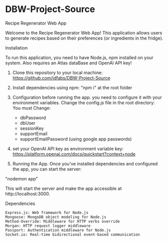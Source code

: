 # DBW-Project-Source
Recipe Regenerator Web App

Welcome to the Recipe Regenerator Web App! This application allows users to generate recipes based on their preferences (or ingredients in the fridge).

Installation

To run this application, you need to have Node.js, npm installed on your system. Also requires an Atlas dataBase and OpenAI API key!

1) Clone this repository to your local machine: https://github.com/jdfabs/DBW-Project-Source

2) Install dependencies using npm: "npm i" at the root folder

3) Configuration before running the app. you need to configure it with your environment variables.
    Change the config.js file in the root directory:
    You must Change: 
    - dbPassword
    - dbUser
    - sessionKey 
    - supportEmail
    - supportEmailPassword (using google app passwords)

4) set your OpenAI API key as environment variable  key: https://platform.openai.com/docs/quickstart?context=node


5) Running the App. Once you've installed dependencies and configured the app, you can start the server:

"nodemon app"

This will start the server and make the app accessible at http://localhost:3000.


Dependencies

    Express.js: Web framework for Node.js
    Mongoose: MongoDB object modeling for Node.js
    Method-Override: Middleware for HTTP verbs override
    Morgan: HTTP request logger middleware
    Passport: Authentication middleware for Node.js
    Socket.io: Real-time bidirectional event-based communication